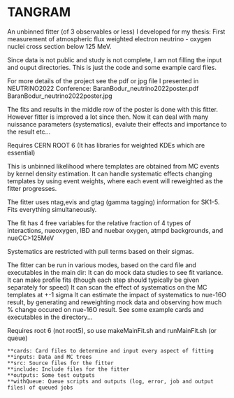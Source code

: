# TANGRAM
An unbinned fitter (of 3 observables or less) I developed for my thesis: First measurement of atmospheric flux weighted electron neutrino - oxygen nuclei cross section below 125 MeV.

Since data is not public and study is not complete, I am not filling the input and ouput
directories. This is just the code and some example card files.

For more details of the project see the pdf or jpg file I presented in NEUTRINO2022 Conference:
BaranBodur_neutrino2022poster.pdf
BaranBodur_neutrino2022poster.jpg

The fits and results in the middle row of the poster is done with this fitter. However fitter
is improved a lot since then. Now it can deal with many nuissance parameters (systematics),
evalute their effects and importance to the result etc...


Requires CERN ROOT 6 (It has libraries for weighted KDEs which are essential)

This is unbinned likelihood where templates are obtained from MC events by kernel density
estimation. It can handle systematic effects changing templates by using event weights, where
each event will reweighted as the fitter progresses.

The fitter uses ntag,evis and gtag (gamma tagging) information for SK1-5. Fits everything
simultaneously.

The fit has 4 free variables for the relative fraction of 4 types of interactions, nueoxygen,
IBD and nuebar oxygen, atmpd backgrounds, and nueCC>125MeV

Systematics are restricted with pull terms based on their sigmas.

The fitter can be run in various modes, based on the card file and executables in the main dir:
It can do mock data studies to see fit variance.
It can make profile fits (though each step should typically be given separately for speed)
It can scan the effect of systematics on the MC templates at +-1 sigma
It can estimate the impact of systematics to nue-16O result, by generating and reweighting mock
data and observing how much % change occured on nue-16O result.
See some example cards and executables in the directory...

Requires root 6 (not root5), so use makeMainFit.sh and runMainFit.sh (or queue)

	**cards: Card files to determine and input every aspect of fitting 
	**inputs: Data and MC trees
	**src: Source files for the fitter
	**include: Include files for the fitter
	**outputs: Some test outputs
	**withQueue: Queue scripts and outputs (log, error, job and output files) of queued jobs








